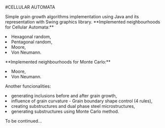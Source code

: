 #CELLULAR AUTOMATA
<p>Simple grain growth algorithms implementation using Java and its representation with Swing graphics library.
**Implemented neighbourhoods for Cellular Automata:**
<li>Hexagonal random,</li>
<li>Pentagonal random,</li>
<li>Moore,</li>
<li>Von Neumann.</li>
</p>

<p>**Implemented neighbourhoods for Monte Carlo:**
<li>Moore,</li>
<li>Von Neumann.</li>
</p>

<p>Another funcionalities:
<li>generating inclusions before and after grain growth,</li>
<li>influence of grain curvature - Grain boundary shape control (4 rules),</li>
<li>creating substructures and dual phase steel microstructures,</li>
<li>generating substructures using Monte Carlo method.</li>
</p>

<p>To be continued...</p>